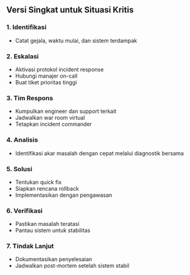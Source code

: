 ## Versi Singkat untuk Situasi Kritis

### 1. Identifikasi
- Catat gejala, waktu mulai, dan sistem terdampak

### 2. Eskalasi
- Aktivasi protokol incident response
- Hubungi manajer on-call
- Buat tiket prioritas tinggi

### 3. Tim Respons
- Kumpulkan engineer dan support terkait
- Jadwalkan war room virtual
- Tetapkan incident commander

### 4. Analisis
- Identifikasi akar masalah dengan cepat melalui diagnostik bersama

### 5. Solusi
- Tentukan quick fix
- Siapkan rencana rollback
- Implementasikan dengan pengawasan

### 6. Verifikasi
- Pastikan masalah teratasi
- Pantau sistem untuk stabilitas

### 7. Tindak Lanjut
- Dokumentasikan penyelesaian
- Jadwalkan post-mortem setelah sistem stabil